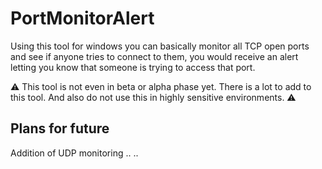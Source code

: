 # PortMonitorAlert
Using this tool for windows you can basically monitor all TCP open ports and see if anyone tries to connect to them, you would receive an alert letting you know that someone is trying to access that port.

⚠️ This tool is not even in beta or alpha phase yet. There is a lot to add to this tool. And also do not use this in highly sensitive environments. ⚠️


## Plans for future 
Addition of UDP monitoring
..
..

